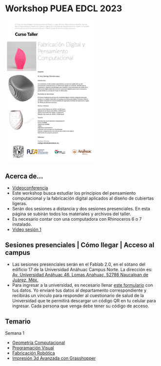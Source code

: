 # Workshop PUEA EDCL 2023
<img src="images/flyer.JPG" width="60%">

## Acerca de...
* [Videoconferencia](https://redanahuac.zoom.us/j/9185848859)
* Este workshop busca estudiar los principios del pensamiento computacional y la fabricación digital aplicados al diseño de cubiertas ligeras.
* Serán dos sesiones a distancia y dos sesiones presenciales. En esta página se subirán todos los materiales y archivos del taller. 
* Es necesario contar con una computadora con Rhinoceros 6 o 7 instalado. 
* [Video sesión 1](https://nam11.safelinks.protection.outlook.com/?url=https%3A%2F%2Fredanahuac.zoom.us%2Frec%2Fshare%2FxwS7OPESzcSWJQoZoIoQLSaFtkXpkLDLYbnTc2EKjD-Kgm9nUJAfBNMERPZJ_aml.kEpBN7PA3IGCORap&data=05%7C01%7Crodrigo.shiordia%40anahuac.mx%7C845033c8c2f749a6761708db16207b0d%7C0d8d6b97e05d460cb6b519b7d020f47a%7C0%7C1%7C638128100991448443%7CUnknown%7CTWFpbGZsb3d8eyJWIjoiMC4wLjAwMDAiLCJQIjoiV2luMzIiLCJBTiI6Ik1haWwiLCJXVCI6Mn0%3D%7C2000%7C%7C%7C&sdata=IEuYv10HEirtTeDyu4UZO8V9me9bpkAXQh%2BJ6%2Ff2clQ%3D&reserved=0)
## Sesiones presenciales | Cómo llegar | Acceso al campus
* Las sesiones presenciales serán en el Fablab 2.0, en el sótano del edificio 17 de la Universidad Anáhuac Campus Norte. La dirección es: [Av. Universidad Anáhuac 46, Lomas Anahuac, 52786 Naucalpan de Juárez, Méx.](https://goo.gl/maps/qPTfrtUPhF9Vm4aH8)
* Para ingresar a la universidad, es necesario llenar  <a href="https://forms.office.com/r/H7EjEECHP6" target="_blank">este formulario</a> con tus datos. Yo enviaré tus datos al departamento correspondiente y recibirás un vínculo para responder al cuestionario de salud de la Universidad que te permitirá descargar un código QR en tu celular para ingresar. Cada persona que venga debe tener su código de acceso. 

## Temario

Semana 1
* [Geometría Computacional](GC.html)
* [Programación Visual](https://www.grasshopper3d.com/page/tutorials-1)
* [Fabricación Robótica](https://www.dropbox.com/s/i4cge8teqx8kz3q/Fab%20Rob%20PUEA%20EDCL%202023.pdf?dl=0)
* [Impresión 3d Avanzada con Grasshopper](https://www.dropbox.com/sh/ci6zlisbfmepd8l/AACfEF06ASlGRxR527pGppZ9a?dl=0)

